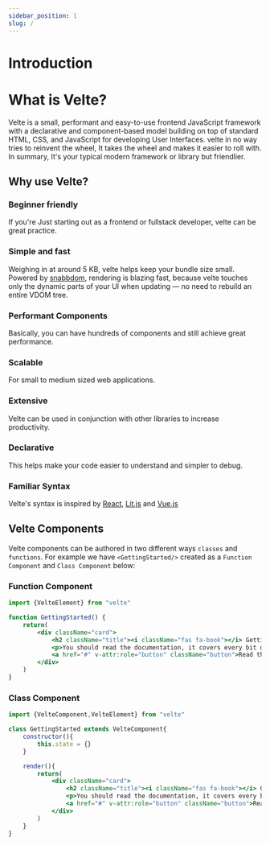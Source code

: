 ```yaml
---
sidebar_position: 1
slug: /
---
```


# Introduction

# What is Velte?

Velte is a small, performant and easy-to-use frontend JavaScript framework with a declarative and component-based model building on top of standard HTML, CSS, and JavaScript for developing User Interfaces. velte in no way tries to reinvent the wheel, It takes the wheel and makes it easier to roll with. In summary, It's your typical modern framework or library but friendlier.

## Why use Velte?

### Beginner friendly
If you're Just starting out as a frontend or fullstack developer, velte can be great practice.

### Simple and fast
Weighing in at around 5 KB, velte helps keep your bundle size small. Powered by [snabbdom](https://www.npmjs.com/package/snabbdom), rendering is blazing fast, because velte touches only the dynamic parts of your UI when updating — no need to rebuild an entire VDOM tree.

### Performant Components
Basically, you can have hundreds of components and still achieve great performance.

### Scalable
For small to medium sized web applications.

### Extensive
Velte can be used in conjunction with other libraries to increase productivity.

### Declarative
This helps make your code easier to understand and simpler to debug.

### Familiar Syntax
Velte's syntax is inspired by [React](https://react.dev/), [Lit.js](https://lit.dev/) and [Vue.js](https://vuejs.org/)

## Velte Components

Velte components can be authored in two different ways `classes` and `functions`. For example we have `<GettingStarted/>` created as a `Function Component` and `Class Component` below:

### Function Component

```jsx title="GettingStarted.jsx"
import {VelteElement} from "velte"

function GettingStarted() {
    return(
        <div className="card">
            <h2 className="title"><i className="fas fa-book"></i> Getting Started</h2>
            <p>You should read the documentation, it covers every bit of the library.</p>
            <a href="#" v-attr:role="button" className="button">Read the Docs</a>
        </div>
    )
}
```

### Class Component

```jsx title="GettingStarted.jsx"
import {VelteComponent,VelteElement} from "velte"

class GettingStarted extends VelteComponent{
    constructor(){
        this.state = {}
    }

    render(){
        return(
            <div className="card">
                <h2 className="title"><i className="fas fa-book"></i> Getting Started</h2>
                <p>You should read the documentation, it covers every bit of the library.</p>
                <a href="#" v-attr:role="button" className="button">Read the Docs</a>
            </div>
        )
    }
}
```